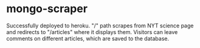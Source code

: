 # mongo-scraper

Successfully deployed to heroku. "/" path scrapes from NYT science page and redirects to "/articles" where it displays them. Visitors can leave comments on different articles, which are saved to the database.


